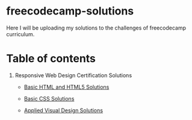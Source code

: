 # freecodecamp-solutions

Here I will be uploading my solutions to the challenges of freecodecamp curriculum.

# Table of contents

1. Responsive Web Design Certification Solutions

   - [Basic HTML and HTML5 Solutions](1.Responsive-Web-Design-Certification/1.Basic-HTML-and-HTML5)

   - [Basic CSS Solutions](1.Responsive-Web-Design-Certification/2.Basic-CSS)

   - [Applied Visual Design Solutions](1.Responsive-Web-Design-Certification/3.Applied-Visual-Design)
